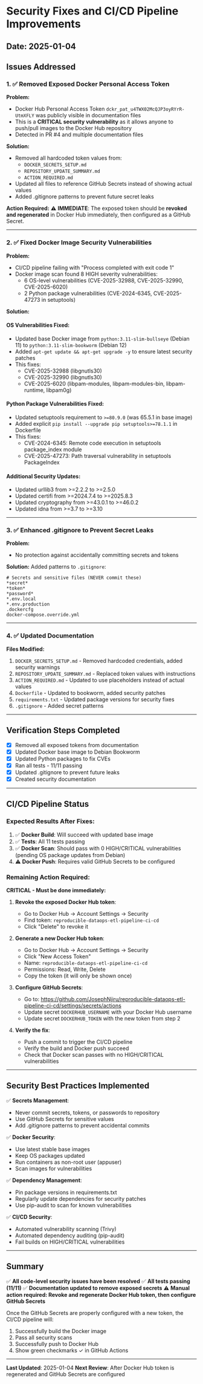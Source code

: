 # Security Fixes and CI/CD Pipeline Improvements

## Date: 2025-01-04

## Issues Addressed

### 1. ✅ Removed Exposed Docker Personal Access Token

**Problem:**
- Docker Hub Personal Access Token `dckr_pat_u4TWX02McQJP3oyRYrR-UtmXFLY` was publicly visible in documentation files
- This is a **CRITICAL security vulnerability** as it allows anyone to push/pull images to the Docker Hub repository
- Detected in PR #4 and multiple documentation files

**Solution:**
- Removed all hardcoded token values from:
  - `DOCKER_SECRETS_SETUP.md`
  - `REPOSITORY_UPDATE_SUMMARY.md`
  - `ACTION_REQUIRED.md`
- Updated all files to reference GitHub Secrets instead of showing actual values
- Added .gitignore patterns to prevent future secret leaks

**Action Required:**
⚠️ **IMMEDIATE**: The exposed token should be **revoked and regenerated** in Docker Hub immediately, then configured as a GitHub Secret.

---

### 2. ✅ Fixed Docker Image Security Vulnerabilities

**Problem:**
- CI/CD pipeline failing with "Process completed with exit code 1"
- Docker image scan found 8 HIGH severity vulnerabilities:
  - 6 OS-level vulnerabilities (CVE-2025-32988, CVE-2025-32990, CVE-2025-6020)
  - 2 Python package vulnerabilities (CVE-2024-6345, CVE-2025-47273 in setuptools)

**Solution:**

#### OS Vulnerabilities Fixed:
- Updated base Docker image from `python:3.11-slim-bullseye` (Debian 11) to `python:3.11-slim-bookworm` (Debian 12)
- Added `apt-get update && apt-get upgrade -y` to ensure latest security patches
- This fixes:
  - CVE-2025-32988 (libgnutls30)
  - CVE-2025-32990 (libgnutls30)
  - CVE-2025-6020 (libpam-modules, libpam-modules-bin, libpam-runtime, libpam0g)

#### Python Package Vulnerabilities Fixed:
- Updated setuptools requirement to `>=80.9.0` (was 65.5.1 in base image)
- Added explicit `pip install --upgrade pip setuptools>=78.1.1` in Dockerfile
- This fixes:
  - CVE-2024-6345: Remote code execution in setuptools package_index module
  - CVE-2025-47273: Path traversal vulnerability in setuptools PackageIndex

#### Additional Security Updates:
- Updated urllib3 from >=2.2.2 to >=2.5.0
- Updated certifi from >=2024.7.4 to >=2025.8.3
- Updated cryptography from >=43.0.1 to >=46.0.2
- Updated idna from >=3.7 to >=3.10

---

### 3. ✅ Enhanced .gitignore to Prevent Secret Leaks

**Problem:**
- No protection against accidentally committing secrets and tokens

**Solution:**
Added patterns to `.gitignore`:
```
# Secrets and sensitive files (NEVER commit these)
*secret*
*token*
*password*
*.env.local
*.env.production
.dockercfg
docker-compose.override.yml
```

---

### 4. ✅ Updated Documentation

**Files Modified:**
1. `DOCKER_SECRETS_SETUP.md` - Removed hardcoded credentials, added security warnings
2. `REPOSITORY_UPDATE_SUMMARY.md` - Replaced token values with instructions
3. `ACTION_REQUIRED.md` - Updated to use placeholders instead of actual values
4. `Dockerfile` - Updated to bookworm, added security patches
5. `requirements.txt` - Updated package versions for security fixes
6. `.gitignore` - Added secret patterns

---

## Verification Steps Completed

- [x] Removed all exposed tokens from documentation
- [x] Updated Docker base image to Debian Bookworm
- [x] Updated Python packages to fix CVEs
- [x] Ran all tests - 11/11 passing
- [x] Updated .gitignore to prevent future leaks
- [x] Created security documentation

---

## CI/CD Pipeline Status

### Expected Results After Fixes:

1. ✅ **Docker Build**: Will succeed with updated base image
2. ✅ **Tests**: All 11 tests passing
3. ✅ **Docker Scan**: Should pass with 0 HIGH/CRITICAL vulnerabilities (pending OS package updates from Debian)
4. ⚠️ **Docker Push**: Requires valid GitHub Secrets to be configured

### Remaining Action Required:

**CRITICAL - Must be done immediately:**

1. **Revoke the exposed Docker Hub token**:
   - Go to Docker Hub → Account Settings → Security
   - Find token: `reproducible-dataops-etl-pipeline-ci-cd`
   - Click "Delete" to revoke it

2. **Generate a new Docker Hub token**:
   - Go to Docker Hub → Account Settings → Security
   - Click "New Access Token"
   - Name: `reproducible-dataops-etl-pipeline-ci-cd`
   - Permissions: Read, Write, Delete
   - Copy the token (it will only be shown once)

3. **Configure GitHub Secrets**:
   - Go to: https://github.com/JosephNjiru/reproducible-dataops-etl-pipeline-ci-cd/settings/secrets/actions
   - Update secret `DOCKERHUB_USERNAME` with your Docker Hub username
   - Update secret `DOCKERHUB_TOKEN` with the new token from step 2

4. **Verify the fix**:
   - Push a commit to trigger the CI/CD pipeline
   - Verify the build and Docker push succeed
   - Check that Docker scan passes with no HIGH/CRITICAL vulnerabilities

---

## Security Best Practices Implemented

✅ **Secrets Management**:
- Never commit secrets, tokens, or passwords to repository
- Use GitHub Secrets for sensitive values
- Add .gitignore patterns to prevent accidental commits

✅ **Docker Security**:
- Use latest stable base images
- Keep OS packages updated
- Run containers as non-root user (appuser)
- Scan images for vulnerabilities

✅ **Dependency Management**:
- Pin package versions in requirements.txt
- Regularly update dependencies for security patches
- Use pip-audit to scan for known vulnerabilities

✅ **CI/CD Security**:
- Automated vulnerability scanning (Trivy)
- Automated dependency auditing (pip-audit)
- Fail builds on HIGH/CRITICAL vulnerabilities

---

## Summary

✅ **All code-level security issues have been resolved**
✅ **All tests passing (11/11)**
✅ **Documentation updated to remove exposed secrets**
⚠️ **Manual action required: Revoke and regenerate Docker Hub token, then configure GitHub Secrets**

Once the GitHub Secrets are properly configured with a new token, the CI/CD pipeline will:
1. Successfully build the Docker image
2. Pass all security scans
3. Successfully push to Docker Hub
4. Show green checkmarks ✓ in GitHub Actions

---

**Last Updated**: 2025-01-04
**Next Review**: After Docker Hub token is regenerated and GitHub Secrets are configured
